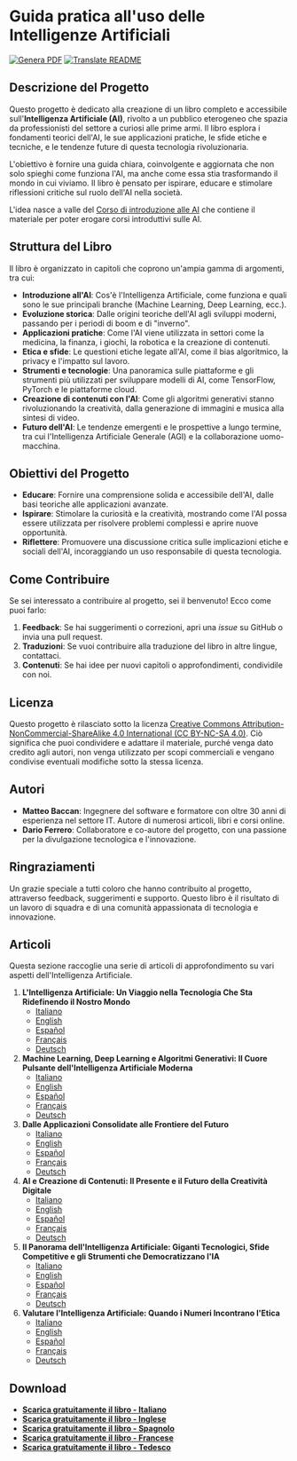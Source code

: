 # Guida pratica all'uso delle Intelligenze Artificiali

[![Genera PDF](https://github.com/matteobaccan/CorsoAIBook/actions/workflows/generatepdf.yml/badge.svg)](https://github.com/matteobaccan/CorsoAIBook/actions/workflows/generatepdf.yml)
[![Translate README](https://github.com/matteobaccan/CorsoAIBook/actions/workflows/translatereadme.yml/badge.svg)](https://github.com/matteobaccan/CorsoAIBook/actions/workflows/translatereadme.yml)

## Descrizione del Progetto

Questo progetto è dedicato alla creazione di un libro completo e accessibile sull'**Intelligenza Artificiale (AI)**, rivolto a un pubblico eterogeneo che spazia da professionisti del settore a curiosi alle prime armi. Il libro esplora i fondamenti teorici dell'AI, le sue applicazioni pratiche, le sfide etiche e tecniche, e le tendenze future di questa tecnologia rivoluzionaria.

L'obiettivo è fornire una guida chiara, coinvolgente e aggiornata che non solo spieghi come funziona l'AI, ma anche come essa stia trasformando il mondo in cui viviamo. Il libro è pensato per ispirare, educare e stimolare riflessioni critiche sul ruolo dell'AI nella società.

L'idea nasce a valle del [Corso di introduzione alle AI](https://github.com/matteobaccan/CorsoAI) che contiene il materiale per poter erogare corsi introduttivi sulle AI.

## Struttura del Libro

Il libro è organizzato in capitoli che coprono un'ampia gamma di argomenti, tra cui:

- **Introduzione all'AI**: Cos'è l'Intelligenza Artificiale, come funziona e quali sono le sue principali branche (Machine Learning, Deep Learning, ecc.).
- **Evoluzione storica**: Dalle origini teoriche dell'AI agli sviluppi moderni, passando per i periodi di boom e di "inverno".
- **Applicazioni pratiche**: Come l'AI viene utilizzata in settori come la medicina, la finanza, i giochi, la robotica e la creazione di contenuti.
- **Etica e sfide**: Le questioni etiche legate all'AI, come il bias algoritmico, la privacy e l'impatto sul lavoro.
- **Strumenti e tecnologie**: Una panoramica sulle piattaforme e gli strumenti più utilizzati per sviluppare modelli di AI, come TensorFlow, PyTorch e le piattaforme cloud.
- **Creazione di contenuti con l'AI**: Come gli algoritmi generativi stanno rivoluzionando la creatività, dalla generazione di immagini e musica alla sintesi di video.
- **Futuro dell'AI**: Le tendenze emergenti e le prospettive a lungo termine, tra cui l'Intelligenza Artificiale Generale (AGI) e la collaborazione uomo-macchina.

## Obiettivi del Progetto

- **Educare**: Fornire una comprensione solida e accessibile dell'AI, dalle basi teoriche alle applicazioni avanzate.
- **Ispirare**: Stimolare la curiosità e la creatività, mostrando come l'AI possa essere utilizzata per risolvere problemi complessi e aprire nuove opportunità.
- **Riflettere**: Promuovere una discussione critica sulle implicazioni etiche e sociali dell'AI, incoraggiando un uso responsabile di questa tecnologia.

## Come Contribuire

Se sei interessato a contribuire al progetto, sei il benvenuto! Ecco come puoi farlo:

1. **Feedback**: Se hai suggerimenti o correzioni, apri una *issue* su GitHub o invia una pull request.
2. **Traduzioni**: Se vuoi contribuire alla traduzione del libro in altre lingue, contattaci.
3. **Contenuti**: Se hai idee per nuovi capitoli o approfondimenti, condividile con noi.

## Licenza

Questo progetto è rilasciato sotto la licenza [Creative Commons Attribution-NonCommercial-ShareAlike 4.0 International (CC BY-NC-SA 4.0)](https://creativecommons.org/licenses/by-nc-sa/4.0/). Ciò significa che puoi condividere e adattare il materiale, purché venga dato credito agli autori, non venga utilizzato per scopi commerciali e vengano condivise eventuali modifiche sotto la stessa licenza.

## Autori

- **Matteo Baccan**: Ingegnere del software e formatore con oltre 30 anni di esperienza nel settore IT. Autore di numerosi articoli, libri e corsi online.
- **Dario Ferrero**: Collaboratore e co-autore del progetto, con una passione per la divulgazione tecnologica e l'innovazione.

## Ringraziamenti

Un grazie speciale a tutti coloro che hanno contribuito al progetto, attraverso feedback, suggerimenti e supporto. Questo libro è il risultato di un lavoro di squadra e di una comunità appassionata di tecnologia e innovazione.

## Articoli

Questa sezione raccoglie una serie di articoli di approfondimento su vari aspetti dell'Intelligenza Artificiale.

1.  **L'Intelligenza Artificiale: Un Viaggio nella Tecnologia Che Sta Ridefinendo il Nostro Mondo**
    -   [Italiano](articoli/01-L'Intelligenza%20Artificiale%20-%20Un%20Viaggio%20nella%20Tecnologia%20Che%20Sta%20Ridefinendo%20il%20Nostro%20Mondo/L'Intelligenza%20Artificiale%20-%20Un%20Viaggio%20nella%20Tecnologia%20Che%20Sta%20Ridefinendo%20il%20Nostro%20Mondo.md)
    -   [English](articoli/01-L'Intelligenza%20Artificiale%20-%20Un%20Viaggio%20nella%20Tecnologia%20Che%20Sta%20Ridefinendo%20il%20Nostro%20Mondo/L'Intelligenza%20Artificiale%20-%20Un%20Viaggio%20nella%20Tecnologia%20Che%20Sta%20Ridefinendo%20il%20Nostro%20Mondo_en.md)
    -   [Español](articoli/01-L'Intelligenza%20Artificiale%20-%20Un%20Viaggio%20nella%20Tecnologia%20Che%20Sta%20Ridefinendo%20il%20Nostro%20Mondo/L'Intelligenza%20Artificiale%20-%20Un%20Viaggio%20nella%20Tecnologia%20Che%20Sta%20Ridefinendo%20il%20Nostro%20Mondo_es.md)
    -   [Français](articoli/01-L'Intelligenza%20Artificiale%20-%20Un%20Viaggio%20nella%20Tecnologia%20Che%20Sta%20Ridefinendo%20il%20Nostro%20Mondo/L'Intelligenza%20Artificiale%20-%20Un%20Viaggio%20nella%20Tecnologia%20Che%20Sta%20Ridefinendo%20il%20Nostro%20Mondo_fr.md)
    -   [Deutsch](articoli/01-L'Intelligenza%20Artificiale%20-%20Un%20Viaggio%20nella%20Tecnologia%20Che%20Sta%20Ridefinendo%20il%20Nostro%20Mondo/L'Intelligenza%20Artificiale%20-%20Un%20Viaggio%20nella%20Tecnologia%20Che%20Sta%20Ridefinendo%20il%20Nostro%20Mondo_de.md)
2.  **Machine Learning, Deep Learning e Algoritmi Generativi: Il Cuore Pulsante dell'Intelligenza Artificiale Moderna**
    -   [Italiano](articoli/02-Machine%20Learning%2C%20Deep%20Learning%20e%20Algoritmi%20Generativi%20Il%20Cuore%20Pulsante%20dell'Intelligenza%20Artificiale%20Moderna/Machine%20Learning%2C%20Deep%20Learning%20e%20Algoritmi%20Generativi%20Il%20Cuore%20Pulsante%20dell'Intelligenza%20Artificiale%20Moderna.md)
    -   [English](articoli/02-Machine%20Learning%2C%20Deep%20Learning%20e%20Algoritmi%20Generativi%20Il%20Cuore%20Pulsante%20dell'Intelligenza%20Artificiale%20Moderna/Machine%20Learning%2C%20Deep%20Learning%20e%20Algoritmi%20Generativi%20Il%20Cuore%20Pulsante%20dell'Intelligenza%20Artificiale%20Moderna_en.md)
    -   [Español](articoli/02-Machine%20Learning%2C%20Deep%20Learning%20e%20Algoritmi%20Generativi%20Il%20Cuore%20Pulsante%20dell'Intelligenza%20Artificiale%20Moderna/Machine%20Learning%2C%20Deep%20Learning%20e%20Algoritmi%20Generativi%20Il%20Cuore%20Pulsante%20dell'Intelligenza%20Artificiale%20Moderna_es.md)
    -   [Français](articoli/02-Machine%20Learning%2C%20Deep%20Learning%20e%20Algoritmi%20Generativi%20Il%20Cuore%20Pulsante%20dell'Intelligenza%20Artificiale%20Moderna/Machine%20Learning%2C%20Deep%20Learning%20e%20Algoritmi%20Generativi%20Il%20Cuore%20Pulsante%20dell'Intelligenza%20Artificiale%20Moderna_fr.md)
    -   [Deutsch](articoli/02-Machine%20Learning%2C%20Deep%20Learning%20e%20Algoritmi%20Generativi%20Il%20Cuore%20Pulsante%20dell'Intelligenza%20Artificiale%20Moderna/Machine%20Learning%2C%20Deep%20Learning%20e%20Algoritmi%20Generativi%20Il%20Cuore%20Pulsante%20dell'Intelligenza%20Artificiale%20Moderna_de.md)
3.  **Dalle Applicazioni Consolidate alle Frontiere del Futuro**
    -   [Italiano](articoli/03-Dalle%20Applicazioni%20Consolidate%20alle%20Frontiere%20del%20Futuro/Dalle%20Applicazioni%20Consolidate%20alle%20Frontiere%20del%20Futuro.md)
    -   [English](articoli/03-Dalle%20Applicazioni%20Consolidate%20alle%20Frontiere%20del%20Futuro/Dalle%20Applicazioni%20Consolidate%20alle%20Frontiere%20del%20Futuro_en.md)
    -   [Español](articoli/03-Dalle%20Applicazioni%20Consolidate%20alle%20Frontiere%20del%20Futuro/Dalle%20Applicazioni%20Consolidate%20alle%20Frontiere%20del%20Futuro_es.md)
    -   [Français](articoli/03-Dalle%20Applicazioni%20Consolidate%20alle%20Frontiere%20del%20Futuro/Dalle%20Applicazioni%20Consolidate%20alle%20Frontiere%20del%20Futuro_fr.md)
    -   [Deutsch](articoli/03-Dalle%20Applicazioni%20Consolidate%20alle%20Frontiere%20del%20Futuro/Dalle%20Applicazioni%20Consolidate%20alle%20Frontiere%20del%20Futuro_de.md)
4.  **AI e Creazione di Contenuti: Il Presente e il Futuro della Creatività Digitale**
    -   [Italiano](articoli/04-AI_Creazione_Contenuti/AI_Creazione_Contenuti.md)
    -   [English](articoli/04-AI_Creazione_Contenuti/AI_Creazione_Contenuti_en.md)
    -   [Español](articoli/04-AI_Creazione_Contenuti/AI_Creazione_Contenuti_es.md)
    -   [Français](articoli/04-AI_Creazione_Contenuti/AI_Creazione_Contenuti_fr.md)
    -   [Deutsch](articoli/04-AI_Creazione_Contenuti/AI_Creazione_Contenuti_de.md)
5.  **Il Panorama dell'Intelligenza Artificiale: Giganti Tecnologici, Sfide Competitive e gli Strumenti che Democratizzano l'IA**
    -   [Italiano](articoli/05-AI%20Aziende%20e%20Servizi/IA_Aziende_e_Servizi%20.md)
    -   [English](articoli/05-AI%20Aziende%20e%20Servizi/IA_Aziende_e_Servizi_en.md)
    -   [Español](articoli/05-AI%20Aziende%20e%20Servizi/IA_Aziende_e_Servizi_es.md)
    -   [Français](articoli/05-AI%20Aziende%20e%20Servizi/IA_Aziende_e_Servizi%20_fr.md)
    -   [Deutsch](articoli/05-AI%20Aziende%20e%20Servizi/IA_Aziende_e_Servizi%20_de.md)
6.  **Valutare l'Intelligenza Artificiale: Quando i Numeri Incontrano l'Etica**
    -   [Italiano](articoli/06-AI%20Valutazione%20ed%20Etica/AI_Valutazione_ed_etica.md)
    -   [English](articoli/06-AI%20Valutazione%20ed%20Etica/AI_Valutazione_ed_etica_en.md)
    -   [Español](articoli/06-AI%20Valutazione%20ed%20Etica/AI_Valutazione_ed_etica_es.md)
    -   [Français](articoli/06-AI%20Valutazione%20ed%20Etica/AI_Valutazione_ed_etica_fr.md)
    -   [Deutsch](articoli/06-AI%20Valutazione%20ed%20Etica/AI_Valutazione_ed_etica_de.md)

## Download

- __[Scarica gratuitamente il libro - Italiano](https://github.com/matteobaccan/CorsoAIBook/raw/refs/heads/main/book/Corso_AI_Book-it.pdf)__
- __[Scarica gratuitamente il libro - Inglese](https://github.com/matteobaccan/CorsoAIBook/raw/refs/heads/main/book/Corso_AI_Book-en.pdf)__
- __[Scarica gratuitamente il libro - Spagnolo](https://github.com/matteobaccan/CorsoAIBook/raw/refs/heads/main/book/Corso_AI_Book-es.pdf)__
- __[Scarica gratuitamente il libro - Francese](https://github.com/matteobaccan/CorsoAIBook/raw/refs/heads/main/book/Corso_AI_Book-fr.pdf)__
- __[Scarica gratuitamente il libro - Tedesco](https://github.com/matteobaccan/CorsoAIBook/raw/refs/heads/main/book/Corso_AI_Book-de.pdf)__
